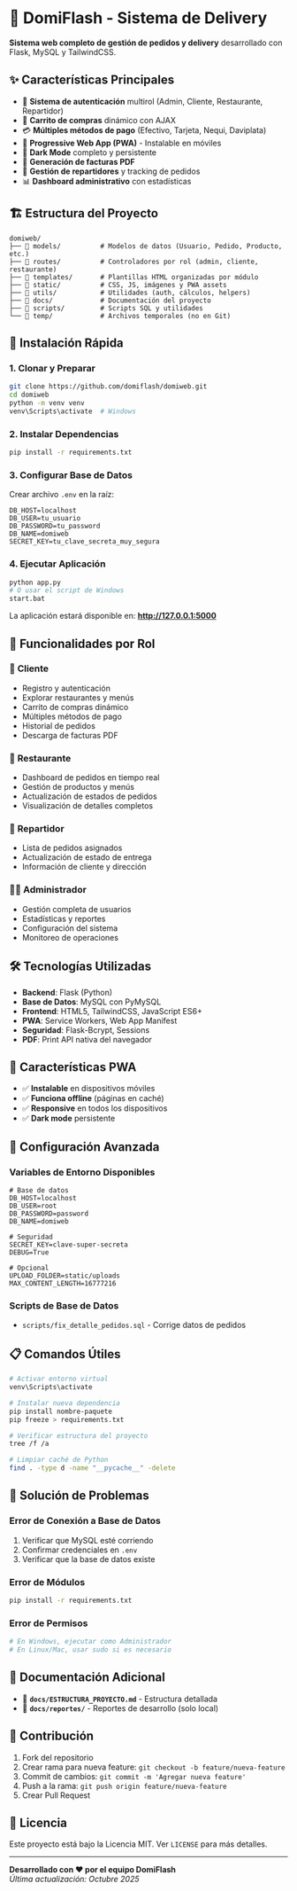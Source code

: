 # 🍕 DomiFlash - Sistema de Delivery

**Sistema web completo de gestión de pedidos y delivery** desarrollado con Flask, MySQL y TailwindCSS.

## ✨ Características Principales

- 🔐 **Sistema de autenticación** multirol (Admin, Cliente, Restaurante, Repartidor)
- 🛒 **Carrito de compras** dinámico con AJAX
- 💳 **Múltiples métodos de pago** (Efectivo, Tarjeta, Nequi, Daviplata)
- 📱 **Progressive Web App (PWA)** - Instalable en móviles
- 🌙 **Dark Mode** completo y persistente
- 📄 **Generación de facturas PDF**
- 🚚 **Gestión de repartidores** y tracking de pedidos
- 📊 **Dashboard administrativo** con estadísticas

## 🏗️ Estructura del Proyecto

```
domiweb/
├── 📁 models/          # Modelos de datos (Usuario, Pedido, Producto, etc.)
├── 📁 routes/          # Controladores por rol (admin, cliente, restaurante)
├── 📁 templates/       # Plantillas HTML organizadas por módulo
├── 📁 static/          # CSS, JS, imágenes y PWA assets
├── 📁 utils/           # Utilidades (auth, cálculos, helpers)
├── 📁 docs/            # Documentación del proyecto
├── 📁 scripts/         # Scripts SQL y utilidades
└── 📁 temp/            # Archivos temporales (no en Git)
```

## 🚀 Instalación Rápida

### 1. **Clonar y Preparar**
```bash
git clone https://github.com/domiflash/domiweb.git
cd domiweb
python -m venv venv
venv\Scripts\activate  # Windows
```

### 2. **Instalar Dependencias**
```bash
pip install -r requirements.txt
```

### 3. **Configurar Base de Datos**
Crear archivo `.env` en la raíz:

```env
DB_HOST=localhost
DB_USER=tu_usuario
DB_PASSWORD=tu_password
DB_NAME=domiweb
SECRET_KEY=tu_clave_secreta_muy_segura
```

### 4. **Ejecutar Aplicación**
```bash
python app.py
# O usar el script de Windows
start.bat
```

La aplicación estará disponible en: **http://127.0.0.1:5000**

## 🎯 Funcionalidades por Rol

### 👤 **Cliente**
- Registro y autenticación
- Explorar restaurantes y menús
- Carrito de compras dinámico
- Múltiples métodos de pago
- Historial de pedidos
- Descarga de facturas PDF

### 🍴 **Restaurante**
- Dashboard de pedidos en tiempo real
- Gestión de productos y menús
- Actualización de estados de pedidos
- Visualización de detalles completos

### 🚚 **Repartidor**
- Lista de pedidos asignados
- Actualización de estado de entrega
- Información de cliente y dirección

### 👨‍💼 **Administrador**
- Gestión completa de usuarios
- Estadísticas y reportes
- Configuración del sistema
- Monitoreo de operaciones

## 🛠️ Tecnologías Utilizadas

- **Backend**: Flask (Python)
- **Base de Datos**: MySQL con PyMySQL
- **Frontend**: HTML5, TailwindCSS, JavaScript ES6+
- **PWA**: Service Workers, Web App Manifest
- **Seguridad**: Flask-Bcrypt, Sessions
- **PDF**: Print API nativa del navegador

## 📱 Características PWA

- ✅ **Instalable** en dispositivos móviles
- ✅ **Funciona offline** (páginas en caché)
- ✅ **Responsive** en todos los dispositivos
- ✅ **Dark mode** persistente

## 🔧 Configuración Avanzada

### Variables de Entorno Disponibles
```env
# Base de datos
DB_HOST=localhost
DB_USER=root
DB_PASSWORD=password
DB_NAME=domiweb

# Seguridad
SECRET_KEY=clave-super-secreta
DEBUG=True

# Opcional
UPLOAD_FOLDER=static/uploads
MAX_CONTENT_LENGTH=16777216
```

### Scripts de Base de Datos
- `scripts/fix_detalle_pedidos.sql` - Corrige datos de pedidos

## 📋 Comandos Útiles

```bash
# Activar entorno virtual
venv\Scripts\activate

# Instalar nueva dependencia
pip install nombre-paquete
pip freeze > requirements.txt

# Verificar estructura del proyecto
tree /f /a

# Limpiar caché de Python
find . -type d -name "__pycache__" -delete
```

## 🐛 Solución de Problemas

### Error de Conexión a Base de Datos
1. Verificar que MySQL esté corriendo
2. Confirmar credenciales en `.env`
3. Verificar que la base de datos existe

### Error de Módulos
```bash
pip install -r requirements.txt
```

### Error de Permisos
```bash
# En Windows, ejecutar como Administrador
# En Linux/Mac, usar sudo si es necesario
```

## 📄 Documentación Adicional

- 📁 **`docs/ESTRUCTURA_PROYECTO.md`** - Estructura detallada
- 📁 **`docs/reportes/`** - Reportes de desarrollo (solo local)

## 🤝 Contribución

1. Fork del repositorio
2. Crear rama para nueva feature: `git checkout -b feature/nueva-feature`
3. Commit de cambios: `git commit -m 'Agregar nueva feature'`
4. Push a la rama: `git push origin feature/nueva-feature`
5. Crear Pull Request

## 📜 Licencia

Este proyecto está bajo la Licencia MIT. Ver `LICENSE` para más detalles.

---

**Desarrollado con ❤️ por el equipo DomiFlash**  
*Última actualización: Octubre 2025*